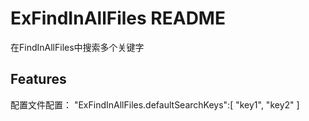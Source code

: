 # ExFindInAllFiles README
在FindInAllFiles中搜索多个关键字


## Features
配置文件配置：
"ExFindInAllFiles.defaultSearchKeys":[
    "key1",
    "key2"
    ]